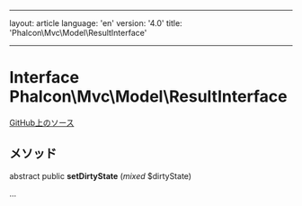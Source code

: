 * * *

layout: article language: 'en' version: '4.0' title: 'Phalcon\Mvc\Model\ResultInterface'

* * *

# Interface **Phalcon\Mvc\Model\ResultInterface**

<a href="https://github.com/phalcon/cphalcon/tree/v4.0.0/phalcon/mvc/model/resultinterface.zep" class="btn btn-default btn-sm">GitHub上のソース</a>

## メソッド

abstract public **setDirtyState** (*mixed* $dirtyState)

...